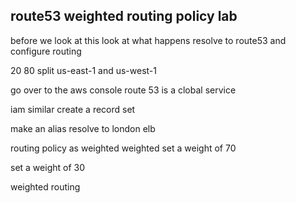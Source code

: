 route53 weighted routing policy lab 
------------------------------

before we look at this look at what happens 
resolve to route53 and configure routing 

20 80 split 
us-east-1 and us-west-1

go over to the aws console 
route 53 is a clobal service 

iam similar
create a record set 

make an alias resolve to london elb 

routing policy as weighted 
weighted
set a weight of 70

set a weight of 30 

weighted routing 
